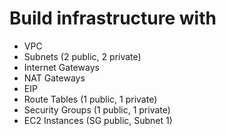 # Build infrastructure with
- VPC
- Subnets (2 public, 2 private)
- Internet Gateways
- NAT Gateways
- EIP
- Route Tables (1 public, 1 private)
- Security Groups (1 public, 1 private)
- EC2 Instances (SG public, Subnet 1)

